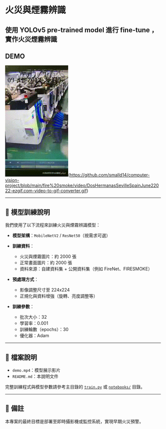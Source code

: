 # 火災與煙霧辨識

使用 YOLOv5 pre-trained model 進行 fine-tune ，實作火災煙霧辨識
---

## DEMO

![模型展示](https://github.com/smalld14/computer-vision-project/blob/main/fire%20smoke/video/Work%20accident%20%20CNC%20machine%20catches%20fire720p%201%2C%20WEFIRE.gif)(https://github.com/smalld14/computer-vision-project/blob/main/fire%20smoke/video/DosHermanasSevilleSpainJune22022-ezgif.com-video-to-gif-converter.gif)

---

## 🧠 模型訓練說明

我們使用了以下流程來訓練火災與煙霧辨識模型：

- **模型架構**：`MobileNetV2` / `ResNet50`（視需求可選）
- **訓練資料**：
  - 火災與煙霧圖片：約 2000 張
  - 正常畫面圖片：約 2000 張
  - 資料來源：自建資料集 + 公開資料集（例如 FireNet、FIRESMOKE）
- **預處理方式**：
  - 影像調整尺寸至 224x224
  - 正規化與資料增強（旋轉、亮度調整等）

- **訓練參數**：
  - 批次大小：32
  - 學習率：0.001
  - 訓練輪數（epochs）：30
  - 優化器：Adam

---

## 📁 檔案說明

- `demo.mp4`：模型展示影片
- `README.md`：本說明文件

完整訓練程式與模型參數請參考主目錄的 [`train.py`](../train.py) 或 [`notebooks/`](../notebooks/) 目錄。

---

## 📌 備註

本專案的最終目標是部署至即時攝影機或監控系統，實現早期火災預警。

